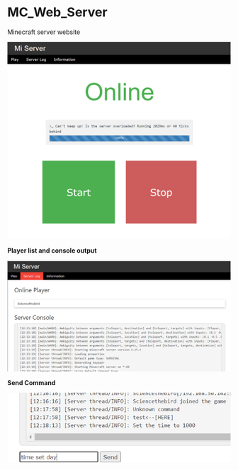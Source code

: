 # MC_Web_Server
Minecraft server website


![Alt text](https://github.com/Sciencethebird/MC_Web_Server/blob/main/Pictures/main%20website.PNG?raw=true)

**Player list and console output**


![Alt text](https://github.com/Sciencethebird/MC_Web_Server/blob/main/Pictures/mi_server_console.PNG?raw=true)

**Send Command**


![Alt text](https://github.com/Sciencethebird/MC_Web_Server/blob/main/Pictures/mi_server_message.PNG?raw=true)
